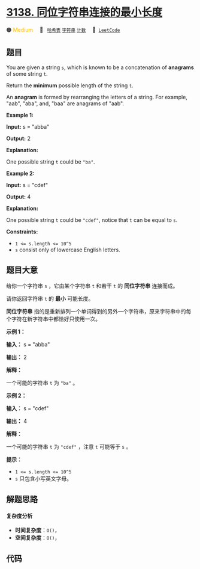 # [3138. 同位字符串连接的最小长度](https://leetcode.com/problems/minimum-length-of-anagram-concatenation)

🟠 <font color=#ffb800>Medium</font>&emsp; 🔖&ensp; [`哈希表`](/leetcode/outline/tag/hash-table.md) [`字符串`](/leetcode/outline/tag/string.md) [`计数`](/leetcode/outline/tag/counting.md)&emsp; 🔗&ensp;[`LeetCode`](https://leetcode.com/problems/minimum-length-of-anagram-concatenation)

## 题目

You are given a string `s`, which is known to be a concatenation of
**anagrams** of some string `t`.

Return the **minimum** possible length of the string `t`.

An **anagram** is formed by rearranging the letters of a string. For example,
"aab", "aba", and, "baa" are anagrams of "aab".



**Example 1:**

**Input:** s = "abba"

**Output:** 2

**Explanation:**

One possible string `t` could be `"ba"`.

**Example 2:**

**Input:** s = "cdef"

**Output:** 4

**Explanation:**

One possible string `t` could be `"cdef"`, notice that `t` can be equal to
`s`.



**Constraints:**

  * `1 <= s.length <= 10^5`
  * `s` consist only of lowercase English letters.


## 题目大意

给你一个字符串 `s` ，它由某个字符串 `t` 和若干 `t`  的 **同位字符串**  连接而成。

请你返回字符串 `t` 的 **最小**  可能长度。

**同位字符串**  指的是重新排列一个单词得到的另外一个字符串，原来字符串中的每个字符在新字符串中都恰好只使用一次。



**示例 1：**

**输入：** s = "abba"

**输出：** 2

**解释：**

一个可能的字符串 `t` 为 `"ba"` 。

**示例 2：**

**输入：** s = "cdef"

**输出：** 4

**解释：**

一个可能的字符串 `t` 为 `"cdef"` ，注意 `t` 可能等于 `s` 。



**提示：**

  * `1 <= s.length <= 10^5`
  * `s` 只包含小写英文字母。


## 解题思路

#### 复杂度分析

- **时间复杂度**：`O()`，
- **空间复杂度**：`O()`，

## 代码

```javascript

```